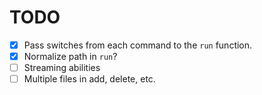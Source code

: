 TODO
====

 - [x] Pass switches from each command to the `run` function.
 - [x] Normalize path in `run`?
 - [ ] Streaming abilities
 - [ ] Multiple files in add, delete, etc.
